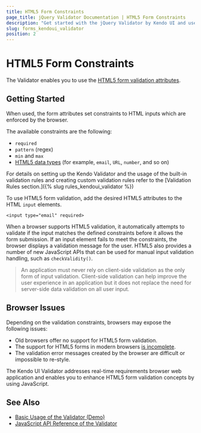 ```yaml
---
title: HTML5 Form Constraints
page_title: jQuery Validator Documentation | HTML5 Form Constraints
description: "Get started with the jQuery Validator by Kendo UI and use the HTML5 form validation attributes."
slug: forms_kendoui_validator
position: 2
---
```


# HTML5 Form Constraints

The Validator enables you to use the [HTML5 form validation attributes](https://developer.mozilla.org/en-US/docs/Web/Guide/HTML/HTML5/Constraint_validation).

## Getting Started

When used, the form attributes set constraints to HTML inputs which are enforced by the browser.

The available constraints are the following:
- `required`
- `pattern` (regex)
- `min` and `max`
- [HTML5 data types](https://developer.mozilla.org/en-US/docs/Web/HTML/Element/Input#attr-type) (for example, `email`, `URL`, `number`, and so on)

For details on setting up the Kendo Validator and the usage of thе built-in validation rules and creating custom validation rules refer to the [Validation Rules section.]({% slug rules_kendoui_validator %})

To use HTML5 form validation, add the desired HTML5 attributes to the HTML `input` elements.

    <input type="email" required>

When a browser supports HTML5 validation, it automatically attempts to validate if the input matches the defined constraints before it allows the form submission. If an input element fails to meet the constraints, the browser displays a validation message for the user. HTML5 also provides a number of new JavaScript APIs that can be used for manual input validation handling, such as `checkValidity()`.

> An application must never rely on client-side validation as the only form of input validation. Client-side validation can help improve the user experience in an application but it does not replace the need for server-side data validation on all user input.

## Browser Issues

Depending on the validation constraints, browsers may expose the following issues:  

* Old browsers offer no support for HTML5 form validation.
* The support for HTML5 forms in modern browsers [is incomplete](http://www.wufoo.com/html5/).
* The validation error messages created by the browser are difficult or impossible to re-style.

The Kendo UI Validator addresses real-time requirements browser web application and enables you to enhance HTML5 form validation concepts by using JavaScript.

## See Also

* [Basic Usage of the Validator (Demo)](https://demos.telerik.com/kendo-ui/validator/index)
* [JavaScript API Reference of the Validator](/api/javascript/ui/validator)
